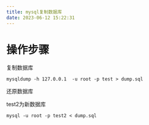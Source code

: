 ```yaml
---
title: mysql复制数据库
date: 2023-06-12 15:22:31
---
```


# 操作步骤

复制数据库

```
mysqldump -h 127.0.0.1  -u root -p test > dump.sql
```

还原数据库

test2为新数据库

```
mysql -u root -p test2 < dump.sql
```

